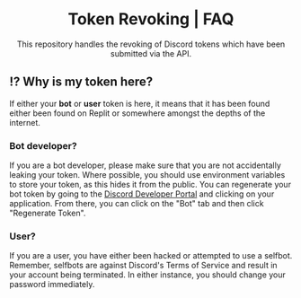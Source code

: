 <h1 align="center">
  <strong>Token Revoking | FAQ</strong>
</h1>

<p align="center">
  This repository handles the revoking of Discord tokens which have been submitted via the API.
</p>


## ⁉ Why is my token here?

If either your <strong>bot</strong> or <strong>user</strong> token is here, it means that it has been found either been found on Replit or somewhere amongst the depths of the internet. 

### Bot developer?
If you are a bot developer, please make sure that you are not accidentally leaking your token.
Where possible, you should use environment variables to store your token, as this hides it from the public.
You can regenerate your bot token by going to the [Discord Developer Portal](https://discord.com/developers/applications) and clicking on your application. From there, you can click on the "Bot" tab and then click "Regenerate Token".

### User?
If you are a user, you have either been hacked or attempted to use a selfbot. Remember, selfbots are against Discord's Terms of Service and result in your account being terminated. 
In either instance, you should change your password immediately.
